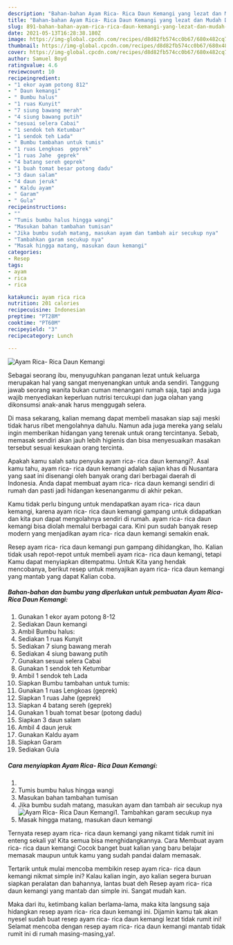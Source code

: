 ```yaml
---
description: "Bahan-bahan Ayam Rica- Rica Daun Kemangi yang lezat dan Mudah Dibuat"
title: "Bahan-bahan Ayam Rica- Rica Daun Kemangi yang lezat dan Mudah Dibuat"
slug: 891-bahan-bahan-ayam-rica-rica-daun-kemangi-yang-lezat-dan-mudah-dibuat
date: 2021-05-13T16:28:38.180Z
image: https://img-global.cpcdn.com/recipes/d8d82fb574cc0b67/680x482cq70/ayam-rica-rica-daun-kemangi-foto-resep-utama.jpg
thumbnail: https://img-global.cpcdn.com/recipes/d8d82fb574cc0b67/680x482cq70/ayam-rica-rica-daun-kemangi-foto-resep-utama.jpg
cover: https://img-global.cpcdn.com/recipes/d8d82fb574cc0b67/680x482cq70/ayam-rica-rica-daun-kemangi-foto-resep-utama.jpg
author: Samuel Boyd
ratingvalue: 4.6
reviewcount: 10
recipeingredient:
- "1 ekor ayam potong 812"
- " Daun kemangi"
- " Bumbu halus"
- "1 ruas Kunyit"
- "7 siung bawang merah"
- "4 siung bawang putih"
- "sesuai selera Cabai"
- "1 sendok teh Ketumbar"
- "1 sendok teh Lada"
- " Bumbu tambahan untuk tumis"
- "1 ruas Lengkoas  geprek"
- "1 ruas Jahe  geprek"
- "4 batang sereh geprek"
- "1 buah tomat besar potong dadu"
- "3 daun salam"
- "4 daun jeruk"
- " Kaldu ayam"
- " Garam"
- " Gula"
recipeinstructions:
- ""
- "Tumis bumbu halus hingga wangi"
- "Masukan bahan tambahan tumisan"
- "Jika bumbu sudah matang, masukan ayam dan tambah air secukup nya"
- "Tambahkan garam secukup nya"
- "Masak hingga matang, masukan daun kemangi"
categories:
- Resep
tags:
- ayam
- rica
- rica

katakunci: ayam rica rica 
nutrition: 201 calories
recipecuisine: Indonesian
preptime: "PT28M"
cooktime: "PT60M"
recipeyield: "3"
recipecategory: Lunch

---
```



![Ayam Rica- Rica Daun Kemangi](https://img-global.cpcdn.com/recipes/d8d82fb574cc0b67/680x482cq70/ayam-rica-rica-daun-kemangi-foto-resep-utama.jpg)

Sebagai seorang ibu, menyuguhkan panganan lezat untuk keluarga merupakan hal yang sangat menyenangkan untuk anda sendiri. Tanggung jawab seorang  wanita bukan cuman menangani rumah saja, tapi anda juga wajib menyediakan keperluan nutrisi tercukupi dan juga olahan yang dikonsumsi anak-anak harus menggugah selera.

Di masa  sekarang, kalian memang dapat membeli masakan siap saji meski tidak harus ribet mengolahnya dahulu. Namun ada juga mereka yang selalu ingin memberikan hidangan yang terenak untuk orang tercintanya. Sebab, memasak sendiri akan jauh lebih higienis dan bisa menyesuaikan masakan tersebut sesuai kesukaan orang tercinta. 



Apakah kamu salah satu penyuka ayam rica- rica daun kemangi?. Asal kamu tahu, ayam rica- rica daun kemangi adalah sajian khas di Nusantara yang saat ini disenangi oleh banyak orang dari berbagai daerah di Indonesia. Anda dapat membuat ayam rica- rica daun kemangi sendiri di rumah dan pasti jadi hidangan kesenanganmu di akhir pekan.

Kamu tidak perlu bingung untuk mendapatkan ayam rica- rica daun kemangi, karena ayam rica- rica daun kemangi gampang untuk didapatkan dan kita pun dapat mengolahnya sendiri di rumah. ayam rica- rica daun kemangi bisa diolah memalui berbagai cara. Kini pun sudah banyak resep modern yang menjadikan ayam rica- rica daun kemangi semakin enak.

Resep ayam rica- rica daun kemangi pun gampang dihidangkan, lho. Kalian tidak usah repot-repot untuk membeli ayam rica- rica daun kemangi, tetapi Kamu dapat menyiapkan ditempatmu. Untuk Kita yang hendak mencobanya, berikut resep untuk menyajikan ayam rica- rica daun kemangi yang mantab yang dapat Kalian coba.

<!--inarticleads1-->

##### Bahan-bahan dan bumbu yang diperlukan untuk pembuatan Ayam Rica- Rica Daun Kemangi:

1. Gunakan 1 ekor ayam potong 8-12
1. Sediakan  Daun kemangi
1. Ambil  Bumbu halus:
1. Sediakan 1 ruas Kunyit
1. Sediakan 7 siung bawang merah
1. Sediakan 4 siung bawang putih
1. Gunakan sesuai selera Cabai
1. Gunakan 1 sendok teh Ketumbar
1. Ambil 1 sendok teh Lada
1. Siapkan  Bumbu tambahan untuk tumis:
1. Gunakan 1 ruas Lengkoas  (geprek)
1. Siapkan 1 ruas Jahe  (geprek)
1. Siapkan 4 batang sereh (geprek)
1. Gunakan 1 buah tomat besar (potong dadu)
1. Siapkan 3 daun salam
1. Ambil 4 daun jeruk
1. Gunakan  Kaldu ayam
1. Siapkan  Garam
1. Sediakan  Gula




<!--inarticleads2-->

##### Cara menyiapkan Ayam Rica- Rica Daun Kemangi:

1. 
1. Tumis bumbu halus hingga wangi
1. Masukan bahan tambahan tumisan
1. Jika bumbu sudah matang, masukan ayam dan tambah air secukup nya
<img src="//assets-global.cpcdn.com/assets/icons/button_play-2c75c40dde080a61004c1f40b05d8f140eaff45d7e9e6481dc71c63d2e7c4909.png" alt="Ayam Rica- Rica Daun Kemangi">1. Tambahkan garam secukup nya
1. Masak hingga matang, masukan daun kemangi




Ternyata resep ayam rica- rica daun kemangi yang nikamt tidak rumit ini enteng sekali ya! Kita semua bisa menghidangkannya. Cara Membuat ayam rica- rica daun kemangi Cocok banget buat kalian yang baru belajar memasak maupun untuk kamu yang sudah pandai dalam memasak.

Tertarik untuk mulai mencoba membikin resep ayam rica- rica daun kemangi nikmat simple ini? Kalau kalian ingin, ayo kalian segera buruan siapkan peralatan dan bahannya, lantas buat deh Resep ayam rica- rica daun kemangi yang mantab dan simple ini. Sangat mudah kan. 

Maka dari itu, ketimbang kalian berlama-lama, maka kita langsung saja hidangkan resep ayam rica- rica daun kemangi ini. Dijamin kamu tak akan nyesel sudah buat resep ayam rica- rica daun kemangi lezat tidak rumit ini! Selamat mencoba dengan resep ayam rica- rica daun kemangi mantab tidak rumit ini di rumah masing-masing,ya!.


